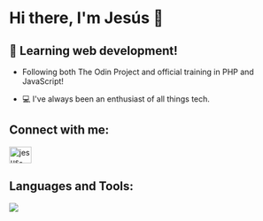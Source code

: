 # Hi there, I'm Jesús 👋
## 🌱 Learning web development! 

- Following both <a hreft="https://www.theodinproject.com/">The Odin Project</a> and official training in PHP and JavaScript!

- 💻 I've always been an enthusiast of all things tech. 

## Connect with me:
<p align="left">
  <a href="https://linkedin.com/in/jesus-jcg" target="blank"><img align="center" src="https://raw.githubusercontent.com/rahuldkjain/github-profile-readme-generator/master/src/images/icons/Social/linked-in-alt.svg" alt="jesus-jcg" height="30" width="40" /></a>
</p>
<p align="let">
</p>

## Languages and Tools:

<p align="left">
  <a href="https://skillicons.dev">
    <img src="https://skillicons.dev/icons?i=php,mysql,java,js,html,css,azure,github&perline=4" />
  </a>
</p>
